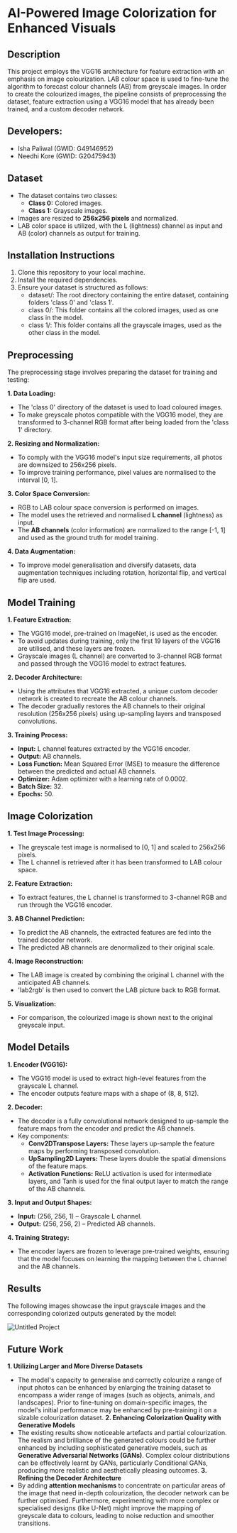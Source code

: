 # AI-Powered Image Colorization for Enhanced Visuals

## Description

This project employs the VGG16 architecture for feature extraction with an emphasis on image colourization. LAB colour space is used to fine-tune the algorithm to forecast colour channels (AB) from greyscale images. In order to create the colourized images, the pipeline consists of preprocessing the dataset, feature extraction using a VGG16 model that has already been trained, and a custom decoder network.

## Developers:

- Isha Paliwal (GWID: G49146952)
- Needhi Kore (GWID: G20475943)

## Dataset

* The dataset contains two classes:
  - **Class 0:** Colored images.
  - **Class 1:** Grayscale images.
* Images are resized to **256x256 pixels** and normalized.
* LAB color space is utilized, with the L (lightness) channel as input and AB (color) channels as output for training.

## Installation Instructions

1. Clone this repository to your local machine.
2. Install the required dependencies.
3. Ensure your dataset is structured as follows:
    - dataset/: The root directory containing the entire dataset, containing folders 'class 0' and 'class 1'.
    - class 0/: This folder contains all the colored images, used as one class in the model.
    - class 1/: This folder contains all the grayscale images, used as the other class in the model.

## Preprocessing

The preprocessing stage involves preparing the dataset for training and testing:

**1. Data Loading:**
  - The 'class 0' directory of the dataset is used to load coloured images.
  - To make greyscale photos compatible with the VGG16 model, they are transformed to 3-channel RGB format after being loaded from the 'class 1' directory.

**2. Resizing and Normalization:**
  - To comply with the VGG16 model's input size requirements, all photos are downsized to 256x256 pixels.
  - To improve training performance, pixel values are normalised to the interval [0, 1].

**3. Color Space Conversion:**
  - RGB to LAB colour space conversion is performed on images.
  - The model uses the retrieved and normalised **L channel** (lightness) as input.
  - The **AB channels** (color information) are normalized to the range [-1, 1] and used as the ground truth for model training.

**4. Data Augmentation:**
  - To improve model generalisation and diversify datasets, data augmentation techniques including rotation, horizontal flip, and vertical flip are used.

## Model Training

**1. Feature Extraction:**
  - The VGG16 model, pre-trained on ImageNet, is used as the encoder.
  - To avoid updates during training, only the first 19 layers of the VGG16 are utilised, and these layers are frozen.
  - Grayscale images (L channel) are converted to 3-channel RGB format and passed through the VGG16 model to extract features.

**2. Decoder Architecture:**
  - Using the attributes that VGG16 extracted, a unique custom decoder network is created to recreate the AB colour channels.
  - The decoder gradually restores the AB channels to their original resolution (256x256 pixels) using up-sampling layers and transposed convolutions.

**3. Training Process:**
  - **Input:** L channel features extracted by the VGG16 encoder.
  - **Output:** AB channels.
  - **Loss Function:** Mean Squared Error (MSE) to measure the difference between the predicted and actual AB channels.
  - **Optimizer:** Adam optimizer with a learning rate of 0.0002.
  - **Batch Size:** 32.
  - **Epochs:** 50.

## Image Colorization

**1. Test Image Processing:**
  - The greyscale test image is normalised to [0, 1] and scaled to 256x256 pixels.
  - The L channel is retrieved after it has been transformed to LAB colour space.

**2. Feature Extraction:**
  - To extract features, the L channel is transformed to 3-channel RGB and run through the VGG16 encoder.

**3. AB Channel Prediction:**
  - To predict the AB channels, the extracted features are fed into the trained decoder network.
  - The predicted AB channels are denormalized to their original scale.

**4. Image Reconstruction:**
  - The LAB image is created by combining the original L channel with the anticipated AB channels.
  - 'lab2rgb' is then used to convert the LAB picture back to RGB format.

**5. Visualization:**
  - For comparison, the colourized image is shown next to the original greyscale input.

## Model Details

**1. Encoder (VGG16):**
  - The VGG16 model is used to extract high-level features from the grayscale L channel.
  - The encoder outputs feature maps with a shape of (8, 8, 512).

**2. Decoder:**
  - The decoder is a fully convolutional network designed to up-sample the feature maps from the encoder and predict the AB channels.
  - Key components:
    - **Conv2DTranspose Layers:** These layers up-sample the feature maps by performing transposed convolution.
    - **UpSampling2D Layers:** These layers double the spatial dimensions of the feature maps.
    - **Activation Functions:** ReLU activation is used for intermediate layers, and Tanh is used for the final output layer to match the range of the AB channels.

**3. Input and Output Shapes:**
  - **Input:** (256, 256, 1) – Grayscale L channel.
  - **Output:** (256, 256, 2) – Predicted AB channels.

**4. Training Strategy:**
  - The encoder layers are frozen to leverage pre-trained weights, ensuring that the model focuses on learning the mapping between the L channel and the AB channels.

## Results

The following images showcase the input grayscale images and the corresponding colorized outputs generated by the model:

![Untitled Project](https://github.com/user-attachments/assets/2f77177a-1d20-4818-83dd-a542698182d8)


## Future Work

**1. Utilizing Larger and More Diverse Datasets**
- The model's capacity to generalise and correctly colourize a range of input photos can be enhanced by enlarging the training dataset to encompass a wider range of images (such as objects, animals, and landscapes). Prior to fine-tuning on domain-specific images, the model's initial performance may be enhanced by pre-training it on a sizable colourization dataset.
**2. Enhancing Colorization Quality with Generative Models**
- The existing results show noticeable artefacts and partial colourization. The realism and brilliance of the generated colours could be further enhanced by including sophisticated generative models, such as **Generative Adversarial Networks (GANs)**. Complex colour distributions can be effectively learnt by GANs, particularly Conditional GANs, producing more realistic and aesthetically pleasing outcomes.
**3. Refining the Decoder Architecture**
- By adding **attention mechanisms** to concentrate on particular areas of the image that need in-depth colourization, the decoder network can be further optimised. Furthermore, experimenting with more complex or specialised designs (like U-Net) might improve the mapping of greyscale data to colours, leading to noise reduction and smoother transitions.
